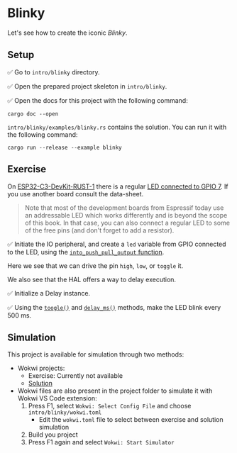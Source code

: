 # Blinky

Let's see how to create the iconic _Blinky_.


## Setup

✅ Go to `intro/blinky` directory.

✅ Open the prepared project skeleton in `intro/blinky`.

✅ Open the docs for this project with the following command:

```
cargo doc --open
```

`intro/blinky/examples/blinky.rs` contains the solution. You can run it with the following command:

```shell
cargo run --release --example blinky
```

## Exercise

On [ESP32-C3-DevKit-RUST-1] there is a regular [LED connected to GPIO 7]. If you use another board consult the data-sheet.

> Note that most of the development boards from Espressif today use an addressable LED which works differently and is beyond the scope of this book. In that case, you can also connect a regular LED to some of the free pins (and don't forget to add a resistor).

✅ Initiate the IO peripheral, and create a `led` variable from GPIO connected to the LED, using the
[`into_push_pull_output` function][into-push-pull-output].

Here we see that we can drive the pin `high`, `low`, or `toggle` it.

We also see that the HAL offers a way to delay execution.

✅ Initialize a Delay instance.

✅ Using the [`toogle()`][toogle] and [`delay_ms()`][delay-ms] methods, make the LED blink every 500 ms.


[ESP32-C3-DevKit-RUST-1]:  https://github.com/esp-rs/esp-rust-board
[LED connected to GPIO 7]: https://github.com/esp-rs/esp-rust-board#pin-layout
[into-push-pull-output]: https://docs.esp-rs.org/esp-hal/esp-hal/0.16.1/esp32c3/esp_hal/gpio/struct.GpioPin.html#method.into_push_pull_output
[toogle]: https://docs.rs/embedded-hal/0.2.7/embedded_hal/digital/v2/trait.ToggleableOutputPin.html#tymethod.toggle
[delay-ms]: https://docs.rs/embedded-hal/0.2.7/embedded_hal/blocking/delay/trait.DelayMs.html#tymethod.delay_ms

## Simulation

This project is available for simulation through two methods:
- Wokwi projects:
  - Exercise: Currently not available
  - [Solution](https://wokwi.com/projects/382725482391094273?build-cache=disable)
- Wokwi files are also present in the project folder to simulate it with Wokwi VS Code extension:
   1. Press F1, select `Wokwi: Select Config File` and choose `intro/blinky/wokwi.toml`
      - Edit the `wokwi.toml` file to select between exercise and solution simulation
   2. Build you project
   3. Press F1 again and select `Wokwi: Start Simulator`
